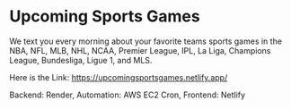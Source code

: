 # Upcoming Sports Games

We text you every morning about your favorite teams sports games in the NBA, NFL, MLB, NHL, NCAA, Premier League, IPL, La Liga, Champions League, Bundesliga, Ligue 1, and MLS.

Here is the Link:
https://upcomingsportsgames.netlify.app/

Backend: Render,
Automation: AWS EC2 Cron,
Frontend: Netlify
